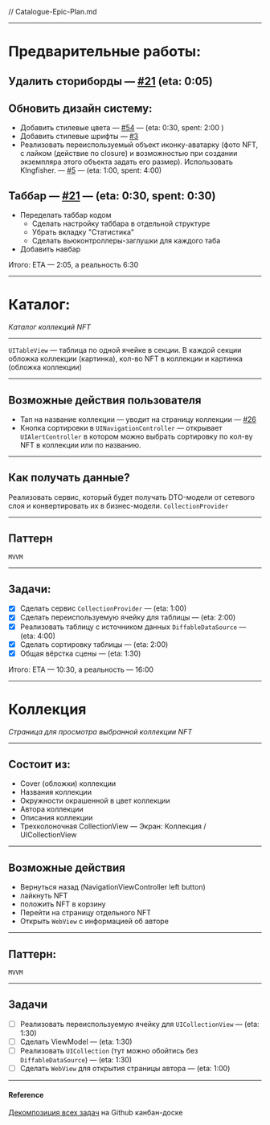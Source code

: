 // Catalogue-Epic-Plan.md

---

# Предварительные работы:

## Удалить сториборды — [#21](https://github.com/BlackBullSquad/iOS-FakeNFT-StarterProject-Public/issues/21) (eta: 0:05)

## Обновить дизайн систему:
- Добавить стилевые цвета — [#54](https://github.com/BlackBullSquad/iOS-FakeNFT-StarterProject-Public/pull/54) — (eta: 0:30, spent: 2:00 )
- Добавить стилевые шрифты — [#3](https://github.com/orgs/BlackBullSquad/projects/1?pane=issue&itemId=28074953)
- Реализовать переиспользуемый объект иконку-аватарку (фото NFT, с лайком (действие по closure) и возможностью при создании экземпляра этого объекта задать его размер). Использовать KIngfisher. — [#5](https://github.com/BlackBullSquad/iOS-FakeNFT-StarterProject-Public/issues/37) — (eta: 1:00, spent: 4:00)

## Таббар — [#21](https://github.com/BlackBullSquad/iOS-FakeNFT-StarterProject-Public/issues/21) — (eta: 0:30, spent: 0:30)
- Переделать таббар кодом
	- Сделать настройку таббара в отдельной структуре
	- Убрать вкладку "Статистика"
	- Сделать вьюконтроллеры-заглушки для каждого таба
- Добавить навбар 

Итого: ETA — 2:05, а реальность 6:30

---

# Каталог:
*Каталог коллекций NFT*

---

`UITableView` — таблица по одной ячейке в секции. В каждой секции обложка коллекции (картинка), кол-во NFT в коллекции и картинка (обложка коллекции)

---

## Возможные действия пользователя
- Тап на название коллекции — уводит на страницу коллекции —  [#26](https://github.com/BlackBullSquad/iOS-FakeNFT-StarterProject-Public/issues/32)
- Кнопка сортировки в `UINavigationController` — открывает `UIAlertController` в котором можно выбрать сортировку по кол-ву NFT в коллекции или по названию.

---

## Как получать данные?
Реализовать сервис, который будет получать DTO-модели от сетевого слоя и конвертировать их в бизнес-модели. `CollectionProvider`

---

## Паттерн
`MVVM`

---

## Задачи:

- [x] Сделать сервис `CollectionProvider` — (eta: 1:00)
- [x] Сделать переиспользуемую ячейку для таблицы — (eta: 2:00)
- [x] Реализовать таблицу с источником данных `DiffableDataSource` — (eta: 4:00)
- [x] Сделать сортировку таблицы — (eta: 2:00)
- [x] Общая вёрстка сцены — (eta: 1:30)

Итого: ETA — 10:30, а реальность — 16:00

---

# Коллекция

_Страница для просмотра выбранной коллекции NFT_

---

## Состоит из:
- Cover (обложки) коллекции
- Названия коллекции
- Окружности окрашенной в цвет коллекции
- Автора коллекции 
- Описания коллекции
- Трехколоночная CollectionView — Экран: Коллекция / UICollectionView

---

## Возможные действия
- Вернуться назад (NavigationViewController left button)
- лайкнуть NFT
- положить NFT в корзину 
- Перейти на страницу отдельного NFT
- Открыть `WebView` с информацией об авторе

---

## Паттерн:
`MVVM`

---

## Задачи
- [ ] Реализовать переиспользуемую ячейку для `UICollectionView` — (eta: 1:30)
- [ ] Сделать ViewModel — (eta: 1:30) 
- [ ] Реализовать `UICollection` (тут можно обойтись без `DiffableDataSource`) — (eta: 1:30)
- [ ] Сделать `WebView` для открытия страницы автора — (eta: 1:00)

---
#### Reference
[Декомпозиция всех задач](https://github.com/orgs/BlackBullSquad/projects/1?pane=issue&itemId=28074953) на Github канбан-доске 
